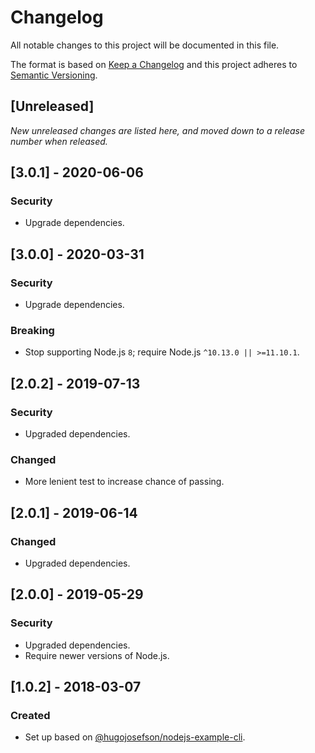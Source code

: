 # Changelog

All notable changes to this project will be documented in this file.

The format is based on [Keep a Changelog](http://keepachangelog.com/en/1.0.0/)
and this project adheres to [Semantic Versioning](http://semver.org/spec/v2.0.0.html).

## [Unreleased]

_New unreleased changes are listed here, and moved down to a release number when released._

## [3.0.1] - 2020-06-06

### Security

- Upgrade dependencies.

## [3.0.0] - 2020-03-31

### Security

- Upgrade dependencies.

### Breaking

- Stop supporting Node.js `8`; require Node.js `^10.13.0 || >=11.10.1`.

## [2.0.2] - 2019-07-13

### Security

- Upgraded dependencies.

### Changed

- More lenient test to increase chance of passing.

## [2.0.1] - 2019-06-14

### Changed

- Upgraded dependencies.

## [2.0.0] - 2019-05-29

### Security

- Upgraded dependencies.
- Require newer versions of Node.js.

## [1.0.2] - 2018-03-07

### Created

- Set up based on [@hugojosefson/nodejs-example-cli](https://github.com/hugojosefson/nodejs-example-cli).
